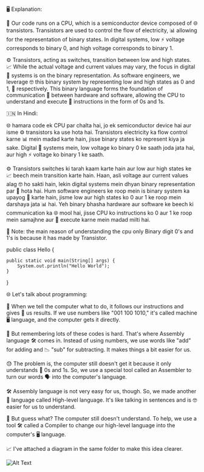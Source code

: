 
  🖥️ Explanation:
  
  🤖 Our code runs on a CPU, which is a semiconductor device composed of
  🌐 transistors. Transistors are used to control the flow of electricity,
  📊 allowing for the representation of binary states. In digital systems, low
  ⚡ voltage corresponds to binary 0, and high voltage corresponds to binary 1.
  
  ⚙️ Transistors, acting as switches, transition between low and high states.
  📈 While the actual voltage and current values may vary, the focus in digital
  🧠 systems is on the binary representation. As software engineers, we leverage
  🤓 this binary system by representing low and high states as 0 and 1,
  👾 respectively. This binary language forms the foundation of communication
  📡 between hardware and software, allowing the CPU to understand and execute
  🔄 instructions in the form of 0s and 1s.
  
  
  🇮🇳 In Hindi:
  
  🌐 hamara code ek CPU par chalta hai, jo ek semiconductor device hai aur isme
  ⚙️ transistors ka use hota hai. Transistors electricity ka flow control karne
  📊 mein madad karte hain, jisse binary states ko represent kiya ja sake. Digital
  🧠 systems mein, low voltage ko binary 0 ke saath joda jata hai, aur high
  ⚡ voltage ko binary 1 ke saath.
  
  ⚙️ Transistors switches ki tarah kaam karte hain aur low aur high states ke
  📈 beech mein transition karte hain. Haan, asli voltage aur current values alag
  🤓 ho sakti hain, lekin digital systems mein dhyan binary representation par
  📡 hota hai. Hum software engineers ke roop mein is binary system ka upayog
  🔄 karte hain, jisme low aur high states ko 0 aur 1 ke roop mein darshaya jata
  📊 hai. Yeh binary bhasha hardware aur software ke beech ki communication ka
  🌐 mool hai, jisse CPU ko instructions ko 0 aur 1 ke roop mein samajhne aur
  🔄 execute karne mein madad milti hai.
  
  📝 Note:
  the main reason of understanding the cpu only Binary digit 0's and 1's is because it has made by Transistor.
 
public class Hello {

    public static void main(String[] args) {
        System.out.println("Hello World");
    }

}

  
  🌐 Let's talk about programming:
  
  🤖 When we tell the computer what to do, it follows our instructions and gives
  🎯 us results. If we use numbers like "001 100 1010," it's called machine
  🖥️ language, and the computer gets it directly.
  
  🤔 But remembering lots of these codes is hard. That's where Assembly language
  🛠️ comes in. Instead of using numbers, we use words like "add" for adding and
  📉 "sub" for subtracting. It makes things a bit easier for us.
  
  😓 The problem is, the computer still doesn't get it because it only understands
  🔄 0s and 1s. So, we use a special tool called an Assembler to turn our words
  🗣️ into the computer's language.
  
  🛠️ Assembly language is not very easy for us, though. So, we made another
  📝 language called High-level language. It's like talking in sentences and is
  🤓 easier for us to understand.
 
  🤖 But guess what? The computer still doesn't understand. To help, we use a tool
  🛠️ called a Compiler to change our high-level language into the computer's
  🖥️ language.
  
  📈 I've attached a diagram in the same folder to make this idea clearer.



 ![Alt Text](/1.%20📘%20Detailed%20Explained%20Java%20Programming/image.jpg)



